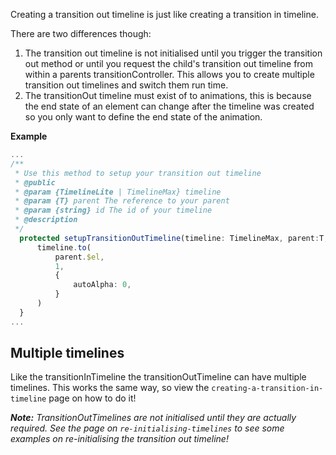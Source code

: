Creating a transition out timeline is just like creating a transition in timeline.

There are two differences though:

1. The transition out timeline is not initialised until you trigger the transition out method or until you request the child's transition out timeline from within a parents transitionController. This allows you to create multiple transition out timelines and switch them run time.
2. The transitionOut timeline must exist of to animations, this is because the end state of an element can change after the timeline was created so you only want to define the end state of the animation.

**Example**
```typescript
...
/**
 * Use this method to setup your transition out timeline
 * @public
 * @param {TimelineLite | TimelineMax} timeline
 * @param {T} parent The reference to your parent
 * @param {string} id The id of your timeline
 * @description
 */
  protected setupTransitionOutTimeline(timeline: TimelineMax, parent:T, id:string): void {
	  timeline.to(
		  parent.$el,
		  1,
		  {
			  autoAlpha: 0,
		  }
	  )
  }
...
```

## Multiple timelines
Like the transitionInTimeline the transitionOutTimeline can have multiple timelines. This works the same way, so view the `creating-a-transition-in-timeline` page on how to do it! 

***Note:** TransitionOutTimelines are not initialised until they are actually required. See the page on `re-initialising-timelines` to see some examples on re-initialising the transition out timeline!*  
